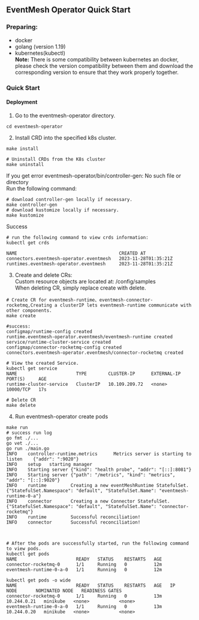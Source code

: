 ## **EventMesh Operator Quick Start**

### Preparing:
- docker
- golang (version 1.19)
- kubernetes(kubectl)   
  **Note:** There is some compatibility between kubernetes an docker, please check the version compatibility between them and download the corresponding version to ensure that they work properly together.  
  
### Quick Start

#### Deployment

1. Go to the eventmesh-operator directory.
```shell
cd eventmesh-operator
```

2. Install CRD into the specified k8s cluster.
```shell
make install

# Uninstall CRDs from the K8s cluster
make uninstall
```

If you get error eventmesh-operator/bin/controller-gen: No such file or directory  
Run the following command:
```shell
# download controller-gen locally if necessary.
make controller-gen
# download kustomize locally if necessary.
make kustomize
```

Success  
```shell
# run the following command to view crds information:
kubectl get crds

NAME                                      CREATED AT
connectors.eventmesh-operator.eventmesh   2023-11-28T01:35:21Z
runtimes.eventmesh-operator.eventmesh     2023-11-28T01:35:21Z
```

3. Create and delete CRs:     
   Custom resource objects are located at: /config/samples    
   When deleting CR, simply replace create with delete.  
```shell
# Create CR for eventmesh-runtime、eventmesh-connector-rocketmq,Creating a clusterIP lets eventmesh-runtime communicate with other components.
make create

#success:
configmap/runtime-config created
runtime.eventmesh-operator.eventmesh/eventmesh-runtime created
service/runtime-cluster-service created
configmap/connector-rocketmq-config created
connectors.eventmesh-operator.eventmesh/connector-rocketmq created

# View the created Service.
kubectl get service
NAME                      TYPE        CLUSTER-IP      EXTERNAL-IP   PORT(S)     AGE
runtime-cluster-service   ClusterIP   10.109.209.72   <none>        10000/TCP   17s

# Delete CR
make delete
```

4. Run eventmesh-operator create pods
```shell
make run
# success run log
go fmt ./...
go vet ./...
go run ./main.go
INFO    controller-runtime.metrics      Metrics server is starting to listen    {"addr": ":9020"}
INFO    setup   starting manager
INFO    Starting server {"kind": "health probe", "addr": "[::]:8081"}
INFO    Starting server {"path": "/metrics", "kind": "metrics", "addr": "[::]:9020"}
INFO    runtime         Creating a new eventMeshRuntime StatefulSet.    {"StatefulSet.Namespace": "default", "StatefulSet.Name": "eventmesh-runtime-0-a"}
INFO    connector       Creating a new Connector StatefulSet.   {"StatefulSet.Namespace": "default", "StatefulSet.Name": "connector-rocketmq"}
INFO    runtime         Successful reconciliation!
INFO    connector       Successful reconciliation!



# After the pods are successfully started, run the following command to view pods.
kubectl get pods
NAME                      READY   STATUS    RESTARTS   AGE
connector-rocketmq-0      1/1     Running   0          12m
eventmesh-runtime-0-a-0   1/1     Running   0          12m

kubectl get pods -o wide
NAME                      READY   STATUS    RESTARTS   AGE   IP            NODE       NOMINATED NODE   READINESS GATES
connector-rocketmq-0      1/1     Running   0          13m   10.244.0.21   minikube   <none>           <none>
eventmesh-runtime-0-a-0   1/1     Running   0          13m   10.244.0.20   minikube   <none>           <none>
```
